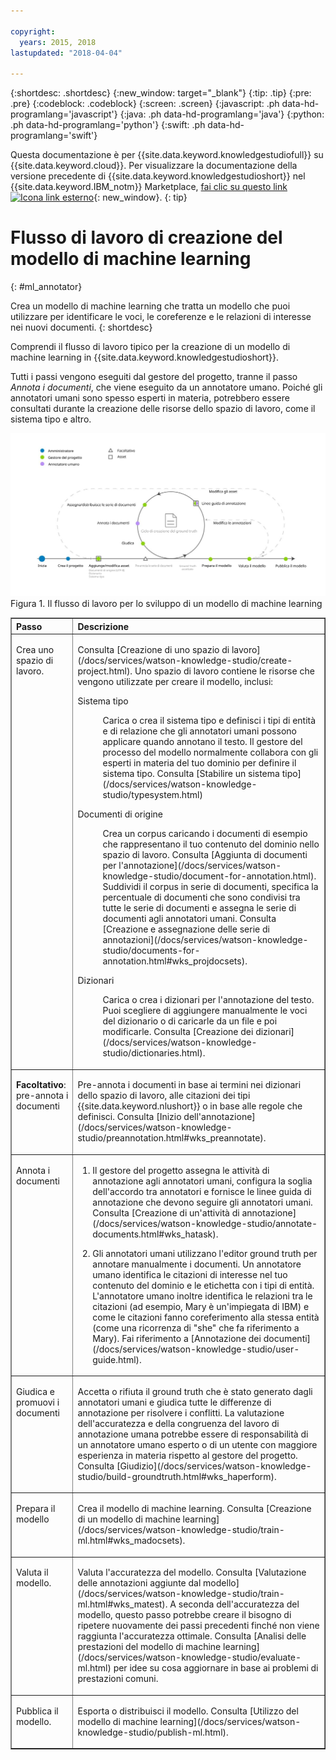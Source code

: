 ```yaml
---

copyright:
  years: 2015, 2018
lastupdated: "2018-04-04"

---
```


{:shortdesc: .shortdesc}
{:new_window: target="_blank"}
{:tip: .tip}
{:pre: .pre}
{:codeblock: .codeblock}
{:screen: .screen}
{:javascript: .ph data-hd-programlang='javascript'}
{:java: .ph data-hd-programlang='java'}
{:python: .ph data-hd-programlang='python'}
{:swift: .ph data-hd-programlang='swift'}

Questa documentazione è per {{site.data.keyword.knowledgestudiofull}} su {{site.data.keyword.cloud}}. Per visualizzare la documentazione della versione precedente di {{site.data.keyword.knowledgestudioshort}} nel {{site.data.keyword.IBM_notm}} Marketplace, [fai clic su questo link ![Icona link esterno](../../icons/launch-glyph.svg "Icona link esterno")](https://console.bluemix.net/docs/services/knowledge-studio/ml-annotator.html){: new_window}.
{: tip}

# Flusso di lavoro di creazione del modello di machine learning
{: #ml_annotator}

Crea un modello di machine learning che tratta un modello che puoi utilizzare per identificare le voci, le coreferenze e le relazioni di interesse nei nuovi documenti.
{: shortdesc}

Comprendi il flusso di lavoro tipico per la creazione di un modello di machine learning in {{site.data.keyword.knowledgestudioshort}}.

Tutti i passi vengono eseguiti dal gestore del progetto, tranne il passo *Annota i documenti*, che viene eseguito da un annotatore umano. Poiché gli annotatori umani sono spesso esperti in materia, potrebbero essere consultati durante la creazione delle risorse dello spazio di lavoro, come il sistema tipo e altro.

![Il flusso di lavoro per lo sviluppo di un modello di machine learning](images/wks-checklist.svg "Mostra i passi chiave che devi eseguire per creare un modello") Figura 1. Il flusso di lavoro per lo sviluppo di un modello di machine learning

<table cellpadding="4" cellspacing="0" summary="Creazione e rifinitura di un modello" border="1" class="simpletable"><tr class="sthead"><th valign="bottom" align="left" id="d14771e70" class="stentry thleft thbot">Passo</th>
<th valign="bottom" align="left" id="d14771e72" class="stentry thleft thbot">Descrizione</th>
</tr>
<tr class="strow"><td valign="top" headers="d14771e70" class="stentry"><p class="p wrapper">Crea uno spazio di lavoro. </p></td>
<td valign="top" headers="d14771e72" class="stentry"><p class="p wrapper">Consulta [Creazione di uno spazio di lavoro](/docs/services/watson-knowledge-studio/create-project.html). Uno spazio di lavoro contiene le risorse
che vengono utilizzate per creare il modello, inclusi:</p><dl class="dl"><dt class="dt dlterm">Sistema tipo</dt>
<dd class="dd"><p class="p wrapper">Carica o crea il sistema tipo e definisci i tipi di entità e di relazione che gli annotatori umani
possono applicare quando annotano il testo. Il gestore del processo del modello normalmente collabora con gli
esperti in materia del tuo dominio per definire il sistema tipo. Consulta [Stabilire un sistema tipo](/docs/services/watson-knowledge-studio/typesystem.html)</p></dd>
<dt class="dt dlterm">Documenti di origine</dt>
<dd class="dd"><p class="p wrapper">Crea un corpus caricando i documenti di esempio che rappresentano il tuo contenuto del dominio
nello spazio di lavoro. Consulta [Aggiunta di documenti per l'annotazione](/docs/services/watson-knowledge-studio/document-for-annotation.html). Suddividi il corpus in serie di documenti,
specifica la percentuale di documenti che sono condivisi tra tutte le serie di documenti e assegna le serie di documenti
agli annotatori umani. Consulta [Creazione e assegnazione delle serie di annotazioni](/docs/services/watson-knowledge-studio/documents-for-annotation.html#wks_projdocsets).</p></dd>
<dt class="dt dlterm">Dizionari</dt>
<dd class="dd"><p class="p wrapper">Carica o crea i dizionari per l'annotazione del testo. Puoi scegliere di aggiungere manualmente le voci del dizionario
o di caricarle da un file e poi modificarle. Consulta [Creazione dei dizionari](/docs/services/watson-knowledge-studio/dictionaries.html).</p></dd>
</dl>
</td>
</tr>
<tr class="strow"><td valign="top" headers="d14771e70" class="stentry"><p class="p wrapper"><strong class="ph b">Facoltativo</strong>: pre-annota i documenti </p></td>
<td valign="top" headers="d14771e72" class="stentry"><p class="p wrapper">Pre-annota i documenti in base ai termini nei dizionari dello spazio di lavoro, alle citazioni dei tipi {{site.data.keyword.nlushort}}
o in base alle regole che definisci. Consulta [Inizio dell'annotazione](/docs/services/watson-knowledge-studio/preannotation.html#wks_preannotate).</p></td>
</tr>
<tr class="strow"><td valign="top" headers="d14771e70" class="stentry"><p class="p wrapper">Annota i documenti</p></td>
<td valign="top" headers="d14771e72" class="stentry"><ol class="ol"><li class="li"><p class="p wrapper">Il gestore del progetto assegna le attività di annotazione agli annotatori umani, configura la soglia dell'accordo
tra annotatori e fornisce le linee guida di annotazione che devono seguire gli annotatori umani. Consulta
[Creazione di un'attività di annotazione](/docs/services/watson-knowledge-studio/annotate-documents.html#wks_hatask).</p></li>
<li class="li"><p class="p wrapper">Gli annotatori umani utilizzano l'editor ground truth
per annotare manualmente i documenti. Un annotatore umano identifica le citazioni di interesse nel tuo contenuto del dominio
e le etichetta con i tipi di entità. L'annotatore umano inoltre identifica le relazioni tra le citazioni
(ad esempio, Mary è un'impiegata di IBM) e come le citazioni fanno coreferimento alla stessa entità
(come una ricorrenza di "she" che fa riferimento a Mary). Fai riferimento a [Annotazione dei documenti](/docs/services/watson-knowledge-studio/user-guide.html).</p></li>
</ol>
</td>
</tr>
<tr class="strow"><td valign="top" headers="d14771e70" class="stentry"><p class="p wrapper">Giudica e promuovi i documenti</p></td>
<td valign="top" headers="d14771e72" class="stentry"><p class="p wrapper">Accetta o rifiuta il ground truth che è stato generato dagli annotatori umani e giudica tutte
le differenze di annotazione per risolvere i conflitti. La valutazione dell'accuratezza e della congruenza del lavoro di annotazione umana
potrebbe essere di responsabilità di un annotatore umano esperto o di un utente
con maggiore esperienza in materia rispetto al gestore del progetto. Consulta [Giudizio](/docs/services/watson-knowledge-studio/build-groundtruth.html#wks_haperform).</p></td>
</tr>
<tr class="strow"><td valign="top" headers="d14771e70" class="stentry"><p class="p wrapper">Prepara il modello</p></td>
<td valign="top" headers="d14771e72" class="stentry"><p class="p wrapper">Crea il modello di machine learning. Consulta [Creazione di un modello di machine learning](/docs/services/watson-knowledge-studio/train-ml.html#wks_madocsets).</p></td>
</tr>
<tr class="strow"><td valign="top" headers="d14771e70" class="stentry"><p class="p wrapper">Valuta il modello.</p></td>
<td valign="top" headers="d14771e72" class="stentry"><p class="p wrapper">Valuta l'accuratezza del modello. Consulta [Valutazione delle annotazioni aggiunte dal modello](/docs/services/watson-knowledge-studio/train-ml.html#wks_matest). A seconda dell'accuratezza del modello, questo passo potrebbe creare
il bisogno di ripetere nuovamente dei passi precedenti finché non viene raggiunta l'accuratezza ottimale. Consulta [Analisi delle prestazioni del modello di machine learning](/docs/services/watson-knowledge-studio/evaluate-ml.html) per idee su cosa aggiornare in base
ai problemi di prestazioni comuni.</p></td>
</tr>
<tr class="strow"><td valign="top" headers="d14771e70" class="stentry"><p class="p wrapper">Pubblica il modello.</p></td>
<td valign="top" headers="d14771e72" class="stentry"><p class="p wrapper">Esporta o distribuisci il modello. Consulta [Utilizzo del modello di machine learning](/docs/services/watson-knowledge-studio/publish-ml.html).</p></td>
</tr>
</table>
